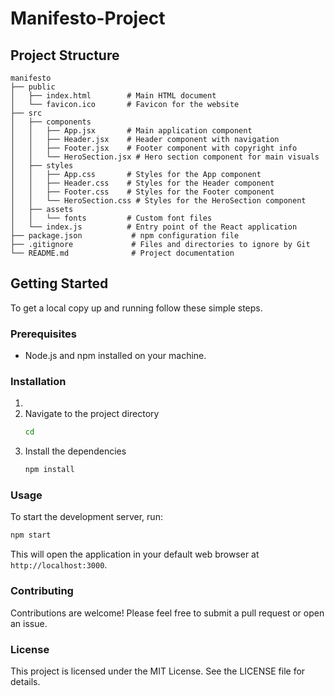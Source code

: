 # Manifesto-Project


## Project Structure

```
manifesto
├── public
│   ├── index.html        # Main HTML document
│   └── favicon.ico       # Favicon for the website
├── src
│   ├── components
│   │   ├── App.jsx       # Main application component
│   │   ├── Header.jsx    # Header component with navigation
│   │   ├── Footer.jsx    # Footer component with copyright info
│   │   └── HeroSection.jsx # Hero section component for main visuals
│   ├── styles
│   │   ├── App.css       # Styles for the App component
│   │   ├── Header.css    # Styles for the Header component
│   │   ├── Footer.css    # Styles for the Footer component
│   │   └── HeroSection.css # Styles for the HeroSection component
│   ├── assets
│   │   └── fonts         # Custom font files
│   └── index.js          # Entry point of the React application
├── package.json           # npm configuration file
├── .gitignore             # Files and directories to ignore by Git
└── README.md              # Project documentation
```

## Getting Started

To get a local copy up and running follow these simple steps.

### Prerequisites

- Node.js and npm installed on your machine.

### Installation

1.
2. Navigate to the project directory
   ```bash
   cd 
   ```
3. Install the dependencies
   ```bash
   npm install
   ```

### Usage

To start the development server, run:

```bash
npm start
```

This will open the application in your default web browser at `http://localhost:3000`.

### Contributing

Contributions are welcome! Please feel free to submit a pull request or open an issue.

### License

This project is licensed under the MIT License. See the LICENSE file for details.